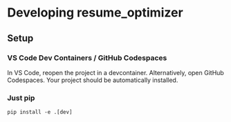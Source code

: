 # Developing resume_optimizer

## Setup

### VS Code Dev Containers / GitHub Codespaces

In VS Code, reopen the project in a devcontainer.
Alternatively, open GitHub Codespaces.
Your project should be automatically installed.

### Just pip

```
pip install -e .[dev]
```